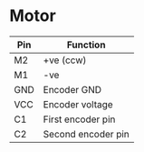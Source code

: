 # Motor

| Pin  | Function           |
| ---- | ------------------ |
| M2   | +ve (ccw)          |
| M1   | -ve                |
| GND  | Encoder GND        |
| VCC  | Encoder voltage    |
| C1   | First encoder pin  |
| C2   | Second encoder pin |

